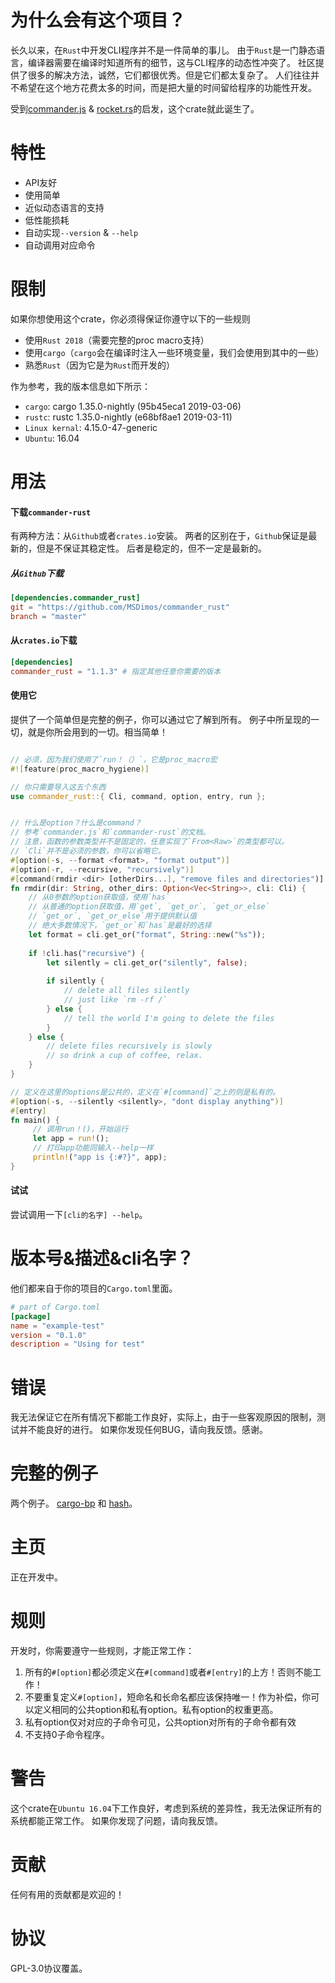 # 为什么会有这个项目？

长久以来，在`Rust`中开发CLI程序并不是一件简单的事儿。 
由于`Rust`是一门静态语言，编译器需要在编译时知道所有的细节，这与CLI程序的动态性冲突了。
社区提供了很多的解决方法，诚然，它们都很优秀。但是它们都太复杂了。
人们往往并不希望在这个地方花费太多的时间，而是把大量的时间留给程序的功能性开发。

受到[commander.js](https://github.com/tj/commander.js) & [rocket.rs](https://rocket.rs)的启发，这个crate就此诞生了。

# 特性
+ API友好
+ 使用简单
+ 近似动态语言的支持
+ 低性能损耗
+ 自动实现`--version` & `--help`
+ 自动调用对应命令

# 限制

如果你想使用这个crate，你必须得保证你遵守以下的一些规则
- 使用`Rust 2018`（需要完整的proc macro支持）
- 使用`cargo`（`cargo`会在编译时注入一些环境变量，我们会使用到其中的一些）
- 熟悉`Rust`（因为它是为`Rust`而开发的）

作为参考，我的版本信息如下所示：
+ `cargo`: cargo 1.35.0-nightly (95b45eca1 2019-03-06)
+ `rustc`: rustc 1.35.0-nightly (e68bf8ae1 2019-03-11)
+ `Linux kernal`: 4.15.0-47-generic
+ `Ubuntu`: 16.04

# 用法

#### 下载`commander-rust`

有两种方法：从`Github`或者`crates.io`安装。 
两者的区别在于，`Github`保证是最新的，但是不保证其稳定性。 后者是稳定的，但不一定是最新的。

##### 从`Github`下载

```toml
[dependencies.commander_rust]
git = "https://github.com/MSDimos/commander_rust"
branch = "master"
```

#### 从`crates.io`下载

```toml
[dependencies]
commander_rust = "1.1.3" # 指定其他任意你需要的版本
```

#### 使用它

提供了一个简单但是完整的例子，你可以通过它了解到所有。 例子中所呈现的一切，就是你所会用到的一切。相当简单！

```rust

// 必须，因为我们使用了`run！（）`，它是proc_macro宏
#![feature(proc_macro_hygiene)]

// 你只需要导入这五个东西
use commander_rust::{ Cli, command, option, entry, run };


// 什么是option？什么是command？
// 参考`commander.js`和`commander-rust`的文档。
// 注意，函数的参数类型并不是固定的，任意实现了`From<Raw>`的类型都可以。
// `Cli`并不是必须的参数，你可以省略它。
#[option(-s, --format <format>, "format output")]
#[option(-r, --recursive, "recursively")]
#[command(rmdir <dir> [otherDirs...], "remove files and directories")]
fn rmdir(dir: String, other_dirs: Option<Vec<String>>, cli: Cli) {
    // 从0参数的option获取值，使用`has`
    // 从普通的option获取值，用`get`, `get_or`, `get_or_else`
    // `get_or`, `get_or_else`用于提供默认值
    // 绝大多数情况下，`get_or`和`has`是最好的选择
    let format = cli.get_or("format", String::new("%s"));
    
    if !cli.has("recursive") {
        let silently = cli.get_or("silently", false);
        
        if silently {
            // delete all files silently
            // just like `rm -rf /`
        } else {
            // tell the world I'm going to delete the files
        }
    } else {
        // delete files recursively is slowly
        // so drink a cup of coffee, relax.
    }
}

// 定义在这里的options是公共的，定义在`#[command]`之上的则是私有的。
#[option(-s, --silently <silently>, "dont display anything")]
#[entry]
fn main() {
     // 调用run！()，开始运行
     let app = run!();
     // 打印app功能同输入--help一样
     println!("app is {:#?}", app);
}
```

#### 试试

尝试调用一下`[cli的名字] --help`。

# 版本号&描述&cli名字？

他们都来自于你的项目的`Cargo.toml`里面。

```toml
# part of Cargo.toml
[package]
name = "example-test"
version = "0.1.0"
description = "Using for test"
```

# 错误

我无法保证它在所有情况下都能工作良好，实际上，由于一些客观原因的限制，测试并不能良好的进行。
如果你发现任何BUG，请向我反馈。感谢。

# 完整的例子

两个例子。
[cargo-bp](https://github.com/MSDimos/cargo-bp) 和 [hash](https://github.com/MSDimos/hash)。

# 主页

正在开发中。

# 规则

开发时，你需要遵守一些规则，才能正常工作：
1. 所有的`#[option]`都必须定义在`#[command]`或者`#[entry]`的上方！否则不能工作！
2. 不要重复定义`#[option]`，短命名和长命名都应该保持唯一！作为补偿，你可以定义相同的公共option和私有option。私有option的权重更高。
3. 私有option仅对对应的子命令可见，公共option对所有的子命令都有效
4. 不支持0子命令程序。

# 警告

这个crate在`Ubuntu 16.04`下工作良好，考虑到系统的差异性，我无法保证所有的系统都能正常工作。
如果你发现了问题，请向我反馈。

# 贡献

任何有用的贡献都是欢迎的！

# 协议

GPL-3.0协议覆盖。